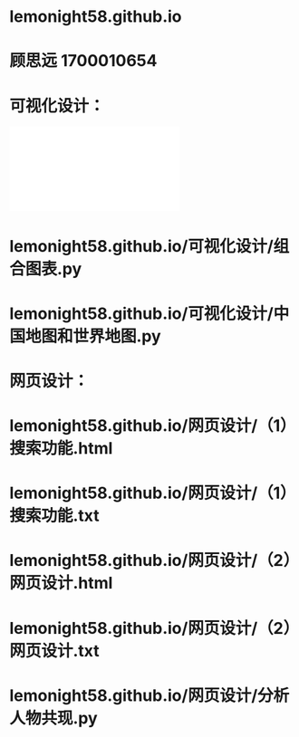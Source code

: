 # lemonight58.github.io
# 顾思远 1700010654
# 可视化设计：
![](lemonight58.github.io/可视化设计/词频统计.py)
# lemonight58.github.io/可视化设计/组合图表.py
# lemonight58.github.io/可视化设计/中国地图和世界地图.py
# 网页设计：
# lemonight58.github.io/网页设计/（1）搜索功能.html
# lemonight58.github.io/网页设计/（1）搜索功能.txt
# lemonight58.github.io/网页设计/（2）网页设计.html
# lemonight58.github.io/网页设计/（2）网页设计.txt
# lemonight58.github.io/网页设计/分析人物共现.py
